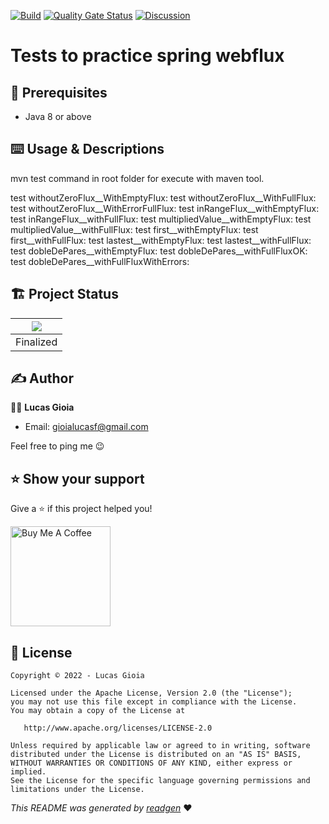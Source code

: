 [![Build](https://github.com/lucas-gio/spring-webflux-practices/actions/workflows/build.yml/badge.svg)](https://github.com/lucas-gio/spring-webflux-practices/actions/workflows/build.yml)
[![Quality Gate Status](https://sonarcloud.io/api/project_badges/measure?project=lucas-gio_webflux-practicas-introduccion&metric=alert_status)](https://sonarcloud.io/summary/new_code?id=lucas-gio_webflux-practicas-introduccion)
[![Discussion](https://img.shields.io/badge/chat-Discussion-blueviolet)](https://github.com/lucas-gio/spring-webflux-practices/discussions)

# Tests to practice spring webflux

## 🦿 Prerequisites

- Java 8 or above

## ⌨️ Usage & Descriptions

mvn test command in root folder for execute with maven tool.

test withoutZeroFlux__WithEmptyFlux: 
test withoutZeroFlux__WithFullFlux: 
test withoutZeroFlux__WithErrorFullFlux: 
test inRangeFlux__withEmptyFlux: 
test inRangeFlux__withFullFlux: 
test multipliedValue__withEmptyFlux: 
test multipliedValue__withFullFlux: 
test first__withEmptyFlux: 
test first__withFullFlux: 
test lastest__withEmptyFlux: 
test lastest__withFullFlux: 
test dobleDePares__withEmptyFlux: 
test dobleDePares__withFullFluxOK: 
test dobleDePares__withFullFluxWithErrors: 

## 🏗 Project Status

|![](https://i.giphy.com/media/7Sk1DclBgQoVyGCSPx/giphy.gif) |
|:--:|
| Finalized |

## ✍️ Author

🧑🏻 **Lucas Gioia**

* Email: gioialucasf@gmail.com

Feel free to ping me 😉

## ⭐️ Show your support

Give a ⭐️ if this project helped you!

<a href="https://www.buymeacoffee.com/lucasgioia" target="_blank">
    <img src="https://cdn.buymeacoffee.com/buttons/v2/default-yellow.png" alt="Buy Me A Coffee" width="160">
</a>

## 📝 License

```
Copyright © 2022 - Lucas Gioia

Licensed under the Apache License, Version 2.0 (the "License");
you may not use this file except in compliance with the License.
You may obtain a copy of the License at

   http://www.apache.org/licenses/LICENSE-2.0

Unless required by applicable law or agreed to in writing, software
distributed under the License is distributed on an "AS IS" BASIS,
WITHOUT WARRANTIES OR CONDITIONS OF ANY KIND, either express or implied.
See the License for the specific language governing permissions and
limitations under the License.
```

_This README was generated by [readgen](https://github.com/theapache64/readgen)_ ❤
